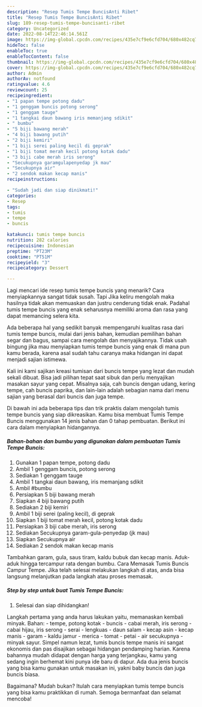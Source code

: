 ```yaml
---
description: "Resep Tumis Tempe BuncisAnti Ribet"
title: "Resep Tumis Tempe BuncisAnti Ribet"
slug: 189-resep-tumis-tempe-buncisanti-ribet
category: Uncategorized
date: 2022-08-14T22:46:14.561Z
image: https://img-global.cpcdn.com/recipes/435e7cf9e6cfd704/680x482cq70/tumis-tempe-buncis-foto-resep-utama.jpg
hideToc: false
enableToc: true
enableTocContent: false
thumbnail: https://img-global.cpcdn.com/recipes/435e7cf9e6cfd704/680x482cq70/tumis-tempe-buncis-foto-resep-utama.jpg
cover: https://img-global.cpcdn.com/recipes/435e7cf9e6cfd704/680x482cq70/tumis-tempe-buncis-foto-resep-utama.jpg
author: Admin
authorAv: notfound
ratingvalue: 4.6
reviewcount: 25
recipeingredient:
- "1 papan tempe potong dadu"
- "1 genggam buncis potong serong"
- "1 genggam tauge"
- "1 tangkai daun bawang iris memanjang sdikit"
- " bumbu"
- "5 biji bawang merah"
- "4 biji bawang putih"
- "2 biji kemiri"
- "1 biji serei paling kecil di geprak"
- "1 biji tomat merah kecil potong kotak dadu"
- "3 biji cabe merah iris serong"
- "Secukupnya garamgulapenyedap jk mau"
- "Secukupnya air"
- "2 sendok makan kecap manis"
recipeinstructions:

- "Sudah jadi dan siap dinikmati!"
categories:
- Resep
tags:
- tumis
- tempe
- buncis

katakunci: tumis tempe buncis 
nutrition: 282 calories
recipecuisine: Indonesian
preptime: "PT23M"
cooktime: "PT51M"
recipeyield: "3"
recipecategory: Dessert

---
```



Lagi mencari ide resep tumis tempe buncis yang menarik? Cara menyiapkannya sangat tidak susah. Tapi Jika keliru mengolah maka hasilnya tidak akan memuaskan dan justru cenderung tidak enak. Padahal tumis tempe buncis yang enak seharusnya memiliki aroma dan rasa yang dapat memancing selera kita.


Ada beberapa hal yang sedikit banyak mempengaruhi kualitas rasa dari tumis tempe buncis, mulai dari jenis bahan, kemudian pemilihan bahan segar dan bagus, sampai cara mengolah dan menyajikannya. Tidak usah bingung jika mau menyiapkan tumis tempe buncis yang enak di mana pun kamu berada, karena asal sudah tahu caranya maka hidangan ini dapat menjadi sajian istimewa.

Kali ini kami sajikan kreasi tumisan dari buncis tempe yang lezat dan mudah sekali dibuat. Bisa jadi pilihan tepat saat sibuk dan perlu menyajikan masakan sayur yang cepat. Misalnya saja, cah buncis dengan udang, kering tempe, cah buncis paprika, dan lain-lain adalah sebagian nama dari menu sajian yang berasal dari buncis dan juga tempe.


Di bawah ini ada beberapa tips dan trik praktis dalam mengolah tumis tempe buncis yang siap dikreasikan. Kamu bisa membuat Tumis Tempe Buncis menggunakan 14 jenis bahan dan 0 tahap pembuatan. Berikut ini cara dalam menyiapkan hidangannya.

<!--inarticleads1-->

##### Bahan-bahan dan bumbu yang digunakan dalam pembuatan Tumis Tempe Buncis:

1. Gunakan 1 papan tempe, potong dadu
1. Ambil 1 genggam buncis, potong serong
1. Sediakan 1 genggam tauge
1. Ambil 1 tangkai daun bawang, iris memanjang sdikit
1. Ambil  #bumbu
1. Persiapkan 5 biji bawang merah
1. Siapkan 4 biji bawang putih
1. Sediakan 2 biji kemiri
1. Ambil 1 biji serei (paling kecil), di geprak
1. Siapkan 1 biji tomat merah kecil, potong kotak dadu
1. Persiapkan 3 biji cabe merah, iris serong
1. Sediakan Secukupnya garam-gula-penyedap (jk mau)
1. Siapkan Secukupnya air
1. Sediakan 2 sendok makan kecap manis


Tambahkan garam, gula, saus tiram, kaldu bubuk dan kecap manis. Aduk-aduk hingga tercampur rata dengan bumbu. Cara Memasak Tumis Buncis Campur Tempe. Jika telah selesai melakukan langkah di atas, anda bisa langsung melanjutkan pada langkah atau proses memasak. 

<!--inarticleads2-->

##### Step by step untuk buat Tumis Tempe Buncis:


1. Selesai dan siap dihidangkan!

Langkah pertama yang anda harus lakukan yaitu, memanaskan kembali minyak. Bahan: - tempe, potong kotak - buncis - cabai merah, iris serong - cabai hijau, iris serong - serai - lengkuas - daun salam - kecap asin - kecap manis - garam - kaldu jamur - merica - tomat - petai - air secukupnya - minyak sayur. Simpel namun lezat, tumis buncis tempe manis ini sangat ekonomis dan pas disajikan sebagai hidangan pendamping harian. Karena bahannya mudah didapat dengan harga yang terjangkau, kamu yang sedang ingin berhemat kini punya ide baru di dapur. Ada dua jenis buncis yang bisa kamu gunakan untuk masakan ini, yakni baby buncis dan juga buncis biasa. 

Bagaimana? Mudah bukan? Itulah cara menyiapkan tumis tempe buncis yang bisa kamu praktikkan di rumah. Semoga bermanfaat dan selamat mencoba!
